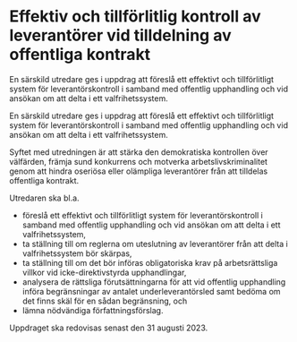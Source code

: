 # Effektiv och tillförlitlig kontroll av leverantörer vid tilldelning av offentliga kontrakt

En särskild utredare ges i uppdrag att föreslå ett effektivt och tillförlitligt system för leverantörskontroll i samband med offentlig upphandling och vid ansökan om att delta i ett valfrihetssystem.

En särskild utredare ges i uppdrag att föreslå ett effektivt och tillförlitligt system för leverantörskontroll i samband med offentlig upphandling och vid ansökan om att delta i ett valfrihetssystem.

Syftet med utredningen är att stärka den demokratiska kontrollen över välfärden, främja sund konkurrens och motverka arbetslivskriminalitet genom att hindra oseriösa eller olämpliga leverantörer från att tilldelas offentliga kontrakt.

Utredaren ska bl.a.

* föreslå ett effektivt och tillförlitligt system för leverantörskontroll i
samband med offentlig upphandling och vid ansökan om att delta i ett valfrihetssystem,
* ta ställning till om reglerna om uteslutning av leverantörer från att delta i valfrihetssystem bör skärpas,
* ta ställning till om det bör införas obligatoriska krav på arbetsrättsliga villkor vid icke-direktivstyrda upphandlingar,
* analysera de rättsliga förutsättningarna för att vid offentlig upphandling införa begränsningar av antalet underleverantörsled samt bedöma om det finns skäl för en sådan begränsning, och
* lämna nödvändiga författningsförslag.

Uppdraget ska redovisas senast den 31 augusti 2023.
